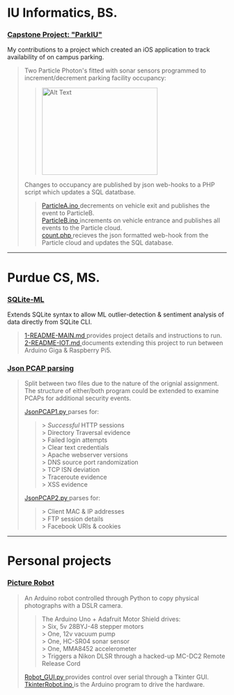 # IU Informatics, BS.
### [ Capstone Project: "ParkIU" ](https://github.com/plmcdowe/School/tree/1228ab2c2261ae7d5b3b14264a321303cdc0361b/IU-Informatics-Capstone)
My contributions to a project which created an iOS application to track availability of on campus parking.
> 
> Two Particle Photon's fitted with sonar sensors programmed to increment/decrement parking facility occupancy:
>> <img src="https://github.com/user-attachments/assets/3c49a53f-36b2-4cc7-a705-406772ce0f0c" alt="Alt Text" width="265" height="200">
> 
> Changes to occupancy are published by json web-hooks to a PHP script which updates a SQL datatbase.   
>> [ ParticleA.ino ](https://github.com/plmcdowe/School/blob/1228ab2c2261ae7d5b3b14264a321303cdc0361b/IU-Informatics-Capstone/ParticleA.ino) decrements on vehicle exit and publishes the event to ParticleB.   
>> [ ParticleB.ino ](https://github.com/plmcdowe/School/blob/1228ab2c2261ae7d5b3b14264a321303cdc0361b/IU-Informatics-Capstone/ParticleB.ino) increments on vehicle entrance and publishes all events to the Particle cloud.   
>> [ count.php ](https://github.com/plmcdowe/School/blob/1228ab2c2261ae7d5b3b14264a321303cdc0361b/IU-Informatics-Capstone/count.php) recieves the json formatted web-hook from the Particle cloud and updates the SQL database.
>>   
---
# Purdue CS, MS.
### [ SQLite-ML ](https://github.com/plmcdowe/School/tree/1228ab2c2261ae7d5b3b14264a321303cdc0361b/Purdue-CS/SQLite-ML)
Extends SQLite syntax to allow ML outlier-detection & sentiment analysis of data directly from SQLite CLI.
> [ 1-README-MAIN.md ](https://github.com/plmcdowe/School/blob/1228ab2c2261ae7d5b3b14264a321303cdc0361b/Purdue-CS/SQLite-ML/1-README-MAIN.md) provides project details and instructions to run.   
> [ 2-README-IOT.md ](https://github.com/plmcdowe/School/blob/1228ab2c2261ae7d5b3b14264a321303cdc0361b/Purdue-CS/SQLite-ML/2-README-IOT.md) documents extending this project to run between Arduino Giga & Raspberry Pi5.  
> 
### [ Json PCAP parsing ](https://github.com/plmcdowe/School/tree/1228ab2c2261ae7d5b3b14264a321303cdc0361b/Purdue-CS/JsonPCAP-Parser)
> Split between two files due to the nature of the orignial assignment.   
> The structure of either/both program could be extended to examine PCAPs for additional security events.
> 
> [ JsonPCAP1.py ](https://github.com/plmcdowe/School/blob/68bad203da6eec271042d636ce8111531ddbe056/Purdue-CS/JsonPCAP-Parser/JsonPCAP1.py) parses for:   
>> \> *Successful* HTTP sessions   
>> \> Directory Traversal evidence   
>> \> Failed login attempts   
>> \> Clear text credentials   
>> \> Apache webserver versions   
>> \> DNS source port randomization   
>> \> TCP ISN deviation   
>> \> Traceroute evidence   
>> \> XSS evidence
>> 
> [ JsonPCAP2.py ](https://github.com/plmcdowe/School/blob/66482f5573c2977825d1fe7e7c897acf34860bb2/Purdue-CS/JsonPCAP-Parser/JsonPCAP2.py) parses for:   
>> \> Client MAC & IP addresses   
>> \> FTP session details   
>> \> Facebook URIs & cookies   
>
---
# Personal projects
### [ Picture Robot ](https://github.com/plmcdowe/School/tree/1228ab2c2261ae7d5b3b14264a321303cdc0361b/PersonalProjects/PictureRobot)  
> An Arduino robot controlled through Python to copy physical photographs with a DSLR camera.   
>> The Arduino Uno + Adafruit Motor Shield drives:   
>> \> Six, 5v 28BYJ-48 stepper motors   
>> \> One, 12v vacuum pump   
>> \> One, HC-SR04 sonar sensor   
>> \> One, MMA8452 accelerometer   
>> \> Triggers a Nikon DLSR through a hacked-up MC-DC2 Remote Release Cord   
>>    
> [ Robot_GUI.py ](https://github.com/plmcdowe/School/blob/1228ab2c2261ae7d5b3b14264a321303cdc0361b/PersonalProjects/PictureRobot/Robot_GUI.py) provides control over serial through a Tkinter GUI.   
> [ TkinterRobot.ino ](https://github.com/plmcdowe/School/blob/1228ab2c2261ae7d5b3b14264a321303cdc0361b/PersonalProjects/PictureRobot/TkinterRobot.ino) is the Arduino program to drive the hardware.   
